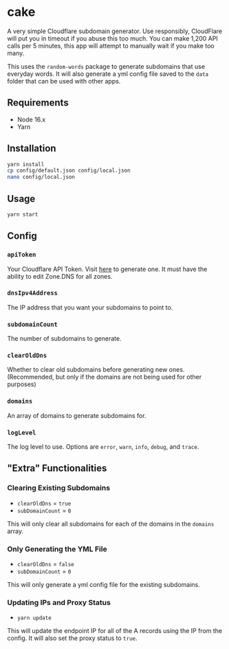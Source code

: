 # cake

A very simple Cloudflare subdomain generator. Use responsibly, CloudFlare will put you in timeout if you abuse this too much. You can make 1,200 API calls per 5 minutes, this app will attempt to manually wait if you make too many.

This uses the `random-words` package to generate subdomains that use everyday words. It will also generate a yml config file saved to the `data` folder that can be used with other apps.

## Requirements

- Node 16.x
- Yarn

## Installation

```bash
yarn install
cp config/default.json config/local.json
nano config/local.json
```

## Usage

```bash
yarn start
```

## Config

### `apiToken`

Your Cloudflare API Token. Visit [here](https://dash.cloudflare.com/profile/api-tokens) to generate one. It must have the ability to edit Zone.DNS for all zones.

### `dnsIpv4Address`

The IP address that you want your subdomains to point to.

### `subdomainCount`

The number of subdomains to generate.

### `clearOldDns`

Whether to clear old subdomains before generating new ones. (Recommended, but only if the domains are not being used for other purposes)

### `domains`

An array of domains to generate subdomains for.

### `logLevel`

The log level to use. Options are `error`, `warn`, `info`, `debug`, and `trace`.

## "Extra" Functionalities

### Clearing Existing Subdomains

- `clearOldDns` = `true`
- `subDomainCount` = `0`

This will only clear all subdomains for each of the domains in the `domains` array.

### Only Generating the YML File

- `clearOldDns` = `false`
- `subDomainCount` = `0`

This will only generate a yml config file for the existing subdomains.

### Updating IPs and Proxy Status

- `yarn update`

This will update the endpoint IP for all of the A records using the IP from the config. It will also set the proxy status to `true`.